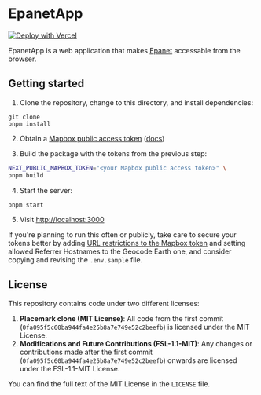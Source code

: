 # EpanetApp

[![Deploy with Vercel](https://vercel.com/button)](https://vercel.com/new/clone?repository-url=https%3A%2F%2Fgithub.com%2FMatrado%2Fepanet-app&env=NEXT_PUBLIC_MAPBOX_TOKEN)

EpanetApp is a web application that makes [Epanet](https://www.epa.gov/water-research/epanet) accessable from the browser.

## Getting started

1. Clone the repository, change to this directory, and install dependencies:

```
git clone
pnpm install
```

2. Obtain a [Mapbox public access token](https://account.mapbox.com/)
   ([docs](https://docs.mapbox.com/help/getting-started/access-tokens/))

3. Build the package with the tokens from the previous step:

```sh
NEXT_PUBLIC_MAPBOX_TOKEN="<your Mapbox public access token>" \
pnpm build

```

4. Start the server:

```sh
pnpm start
```

5. Visit [http://localhost:3000](http://localhost:3000)

If you're planning to run this often or publicly, take care to secure your
tokens better by adding [URL restrictions to the Mapbox token](https://docs.mapbox.com/help/getting-started/access-tokens/#url-restrictions) and setting allowed Referrer Hostnames to the Geocode Earth one,
and consider copying and revising the `.env.sample` file.


## License

This repository contains code under two different licenses:

1. **Placemark clone (MIT License)**: All code from the first commit (`0fa095f5c60ba944fa4e25b8a7e749e52c2beefb`) is licensed under the MIT License.
2. **Modifications and Future Contributions (FSL-1.1-MIT)**: Any changes or contributions made after the first commit (`0fa095f5c60ba944fa4e25b8a7e749e52c2beefb`) onwards are licensed under the FSL-1.1-MIT License.

You can find the full text of the MIT License in the `LICENSE` file.
